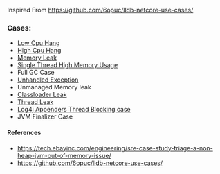 Inspired From https://github.com/6opuc/lldb-netcore-use-cases/

### Cases:
- [Low Cpu Hang](docs/infinite-wait.md)
- [High Cpu Hang](docs/infinite-loop.md)
- [Memory Leak](docs/memoryleak.md) 
- [Single Thread High Memory Usage](docs/singlethreadhighmemusage.md)
- Full GC Case
- [Unhandled Exception](docs/crashonerror.md)
- Unmanaged Memory leak
- [Classloader Leak](docs/classloaderleak.md)
- [Thread Leak](docs/threadleak.md)
- [Log4j  Appenders Thread Blocking case](docs/log4j.md)
- JVM Finalizer Case


#### References
- https://tech.ebayinc.com/engineering/sre-case-study-triage-a-non-heap-jvm-out-of-memory-issue/
- https://github.com/6opuc/lldb-netcore-use-cases/

